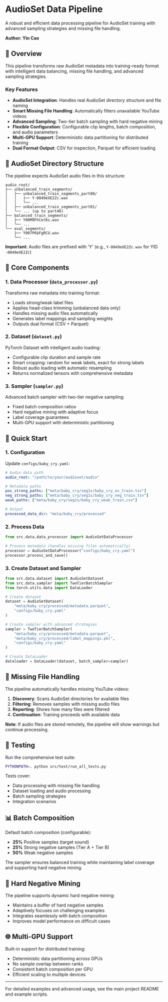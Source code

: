 # AudioSet Data Pipeline

A robust and efficient data processing pipeline for AudioSet training with advanced sampling strategies and missing file handling.

**Author: Yin Cao**

## 🎯 Overview

This pipeline transforms raw AudioSet metadata into training-ready format with intelligent data balancing, missing file handling, and advanced sampling strategies.

### Key Features

- **AudioSet Integration**: Handles real AudioSet directory structure and file naming
- **Smart Missing File Handling**: Automatically filters unavailable YouTube videos
- **Advanced Sampling**: Two-tier batch sampling with hard negative mining
- **Flexible Configuration**: Configurable clip lengths, batch composition, and audio parameters
- **Multi-GPU Support**: Deterministic data partitioning for distributed training
- **Dual Format Output**: CSV for inspection, Parquet for efficient loading

## 📁 AudioSet Directory Structure

The pipeline expects AudioSet audio files in this structure:

```
audio_root/
├── unbalanced_train_segments/
│   ├── unbalanced_train_segments_part00/
│   │   ├── Y-0049eXE2Zc.wav
│   │   └── ...
│   ├── unbalanced_train_segments_part01/
│   └── ... (up to part40)
├── balanced_train_segments/
│   ├── Y00M9FhCet6s.wav
│   └── ...
└── eval_segments/
    ├── Y007P6bFgRCU.wav
    └── ...
```

**Important**: Audio files are prefixed with 'Y' (e.g., `Y-0049eXE2Zc.wav` for YID `-0049eXE2Zc`)

## 🔧 Core Components

### 1. Data Processor (`data_processor.py`)
Transforms raw metadata into training format:
- Loads strong/weak label files
- Applies head-class trimming (unbalanced data only)
- Handles missing audio files automatically
- Generates label mappings and sampling weights
- Outputs dual format (CSV + Parquet)

### 2. Dataset (`dataset.py`)
PyTorch Dataset with intelligent audio loading:
- Configurable clip duration and sample rate
- Smart cropping: random for weak labels, exact for strong labels
- Robust audio loading with automatic resampling
- Returns normalized tensors with comprehensive metadata

### 3. Sampler (`sampler.py`)
Advanced batch sampler with two-tier negative sampling:
- Fixed batch composition ratios
- Hard negative mining with adaptive focus
- Label coverage guarantees
- Multi-GPU support with deterministic partitioning

## 🚀 Quick Start

### 1. Configuration

Update `configs/baby_cry.yaml`:

```yaml
# Audio data path
audio_root: "/path/to/your/audioset/audio"

# Metadata paths
pos_strong_paths: ["meta/baby_cry/seg1s/baby_cry_ov_train.tsv"]
neg_strong_paths: ["meta/baby_cry/seg1s/baby_cry_neg_train.tsv"]
weak_paths: ["meta/baby_cry/seg1s/baby_cry_weak_train.csv"]

# Output
processed_data_dir: "meta/baby_cry/processed"
```

### 2. Process Data

```python
from src.data.data_processor import AudioSetDataProcessor

# Process metadata (handles missing files automatically)
processor = AudioSetDataProcessor("configs/baby_cry.yaml")
processor.process_and_save()
```

### 3. Create Dataset and Sampler

```python
from src.data.dataset import AudioSetDataset
from src.data.sampler import TwoTierBatchSampler
from torch.utils.data import DataLoader

# Create dataset
dataset = AudioSetDataset(
    "meta/baby_cry/processed/metadata.parquet",
    "configs/baby_cry.yaml"
)

# Create sampler with advanced strategies
sampler = TwoTierBatchSampler(
    "meta/baby_cry/processed/metadata.parquet",
    "meta/baby_cry/processed/label_mappings.pkl",
    "configs/baby_cry.yaml"
)

# Create DataLoader
dataloader = DataLoader(dataset, batch_sampler=sampler)
```

## 🎵 Missing File Handling

The pipeline automatically handles missing YouTube videos:

1. **Discovery**: Scans AudioSet directories for available files
2. **Filtering**: Removes samples with missing audio files
3. **Reporting**: Shows how many files were filtered
4. **Continuation**: Training proceeds with available data

**Note**: If audio files are stored remotely, the pipeline will show warnings but continue processing.

## 🧪 Testing

Run the comprehensive test suite:

```bash
PYTHONPATH=. python src/test/run_all_tests.py
```

Tests cover:
- Data processing with missing file handling
- Dataset loading and audio processing
- Batch sampling strategies
- Integration scenarios

## 📊 Batch Composition

Default batch composition (configurable):
- **25%** Positive samples (target sound)
- **25%** Strong negative samples (Tier A + Tier B)
- **50%** Weak negative samples

The sampler ensures balanced training while maintaining label coverage and supporting hard negative mining.

## 🔄 Hard Negative Mining

The pipeline supports dynamic hard negative mining:
- Maintains a buffer of hard negative samples
- Adaptively focuses on challenging examples
- Integrates seamlessly with batch composition
- Improves model performance on difficult cases

## 🌐 Multi-GPU Support

Built-in support for distributed training:
- Deterministic data partitioning across GPUs
- No sample overlap between ranks
- Consistent batch composition per GPU
- Efficient scaling to multiple devices

---

For detailed examples and advanced usage, see the main project README and example scripts.
